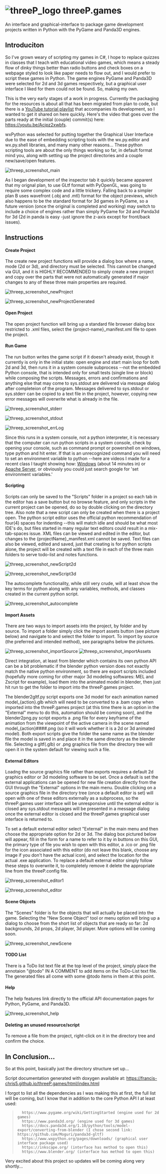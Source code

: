 #  ![threeP_logo](https://user-images.githubusercontent.com/50467171/101322789-9938f100-3835-11eb-8039-757b020a1da2.png) threeP.games

An interface and graphical-interface to package game development projects written in Python with the PyGame and Panda3D engines.

<h2>Introduciton</h2>

So I've grown weary of scripting my games in C#, I hope to replace quizzes in classes that I teach with educational video games, which means a steady flow of dinky things better than radio buttons and check boxes on a webpage styled to look like paper needs to flow out, and I would prefer to script these games in Python. The game engines PyGame and Panda3D were selected for 2d and 3d games respectively, but a graphical user interface I liked for them could not be found. So, making my own.


This is the very early stages of a work in progress. Currently the packaging for the resources is about all that has been migrated from plan to code, but there is a <a href="https://www.youtube.com/playlist?list=PLBA4kDe4kZOo_WFbTgha65ItMjBETfl5y">YouTube tutorial playlist</a> that accompanies its development, so I wanted to get it shared on here quickly. Here's the video that goes over the parts ready at the initial (couple) commit(s) here: https://youtu.be/Acjpz2xwbfs.


wxPython was selected for putting together the Graphical User Interface due to the ease of embedding scripting tools with the wx.py.editor and wx.py.shell libraries, and many many other reasons... These python scripting tools are about the only things working so far, in default format mind you, along with setting up the project directories and a couple new/save/open features. 

![threep_screenshot_main](https://user-images.githubusercontent.com/50467171/102130540-fa0c8e80-3e1e-11eb-9f7a-861b46b2b963.jpg)

As I began development of the inspector tab it quickly became apparent that my orignal plan, to use GLtf format with PyOpenGL, was going to require some complex code and a little trickery. Falling back to a simpler plan B uses wavefront (.obj and .mtl) format for the object previews, which also happens to be the standard format for 3d games in PyGame, so a future version (once the original is completed and working) may switch to include a choice of engines rather than simply PyGame for 2d and Panda3d for 3d (2d in panda is easy -just ignore the z-axis except for front/back issues).

<h2>Instructions</h2>

<h4>Create Project</h4>

The create new project functions will provide a dialog box where a name, mode (2d or 3d), and directory must be selected. This cannot be changed via GUI, and it is HIGHLY RECOMMENDED to simply create a new project and copy over the parts that were not automatically generated if major changes to any of these three main properties are required.

![threep_screenshot_newProject](https://user-images.githubusercontent.com/50467171/102130539-f973f800-3e1e-11eb-88f7-cd7e4ee68790.jpg)

![threep_screenshot_newProjectGenerated](https://user-images.githubusercontent.com/50467171/102130543-faa52500-3e1e-11eb-89c4-94f4f3a8a3c6.jpg)

<h4>Open Project</h4>

The open project function will bring up a standard file browser dialog box restricted to .xml files, select the {project-name}_manifest.xml file to open the project.

<h4>Run Game</h4>

The run button writes the game script if it doesn't already exist, though it currently is only in the initial state: open engine and start main loop for both 2d and 3d, then runs it in a system console subprocess --not the embedded Python console, that is intended only for small tests (single line or block) while composing the scripts. Messages, errors and confirmations and anything else that may come to sys.stdout are delivered via message dialog after completeion of the program. Messages delivered to sys.stdout or sys.stderr can be copied to a text file in the project, however, copying new error messages will overwrite what is already in the file.

![threep_screenshot_stderr](https://user-images.githubusercontent.com/50467171/102130548-faa52500-3e1e-11eb-97e2-cca776116e2e.jpg)

![threep_screenshot_stdout](https://user-images.githubusercontent.com/50467171/102130549-faa52500-3e1e-11eb-961e-35105be5b3f9.jpg)

![threep_screenshot_errLog](https://user-images.githubusercontent.com/50467171/102130990-8a4ad380-3e1f-11eb-9d86-e52aa0a211eb.jpg)

Since this runs in a system console, not a python interpreter, it is necessary that the computer can run python scripts in a system console, check by opening your console, such as command prompt or powershell on windows, type python and hit enter. If that is an unrecognized command you will need to set an environment variable to python --here are videos I made for a recent class I taught showing how: <a href="https://www.youtube.com/watch?v=COuSOim_JHg&list=PLBA4kDe4kZOrASKhq43mnJ9INP7snu7BZ&index=1">Windows</a> (about 14 minutes in) or <a href="https://www.youtube.com/watch?v=Cy0eVMAuA2w&list=PLBA4kDe4kZOrASKhq43mnJ9INP7snu7BZ&index=2">Apache Server</a>, or obviously you could just search google for 'set environment variables.'


<h4>Scripting</h4>

Scripts can only be saved to the "Scripts" folder in a project so each tab in the editor has a save button but no browse feature, and only scripts in the current project can be opened, do so by double clicking on the directory tree. Also note that a new script can only be created when there is a project open. The python script editor uses the official python recommendation of four(4) spaces for indenting --this will match idle and should be what most IDE's do, but files started in many regular text editors could result in a mix-tab-spaces issue. XML files can be viewed and edited in the editor, but changes to the {projectName}_manifest.xml cannot be saved. Text files can also be viewed, edited and saved, just that creating is for python scripts alone, the project will be created with a text file in each of the three main folders to serve todo-list and notes functions.

![threep_screenshot_newScript2d](https://user-images.githubusercontent.com/50467171/102130536-f973f800-3e1e-11eb-8f08-f3233f44791f.jpg)

![threep_screenshot_newScript3d](https://user-images.githubusercontent.com/50467171/102130538-f973f800-3e1e-11eb-850d-4a01401067a6.jpg)

The autocomplete functionality, while still very crude, will at least show the key terms for python along with any variables, methods, and classes created in the current python script.

![threep_screenshot_autocomplete](https://user-images.githubusercontent.com/50467171/102130844-5c658f00-3e1f-11eb-9bd9-86dde93444b5.jpg)

<h4>Import Assets</h4>

There are two ways to import assets into the project, by folder and by source. To import a folder simply click the import assets button (see picture below) and navigate to and select the folder to import. To import by source (the preferred and intended method), see paragraphs below the pictures.

![threep_screenshot_importSource](https://user-images.githubusercontent.com/50467171/102575046-462a2e00-40c0-11eb-9649-0db829305a9d.jpg)
![threep_screenshot_importAssets](https://user-images.githubusercontent.com/50467171/102575047-46c2c480-40c0-11eb-9418-8e9473f6c208.jpg)

Direct integration, at least from blender which contains its own python API can be a bit problematic if the blender python version does not exactly match the native python environment, so there are export scripts included (hopefully more coming for other major 3d modeling softwares: MEL and Zscript for example), load them into the animated model in blender, then just hit run to get the folder to import into the threeP.games project. 

The blender2gltf.py script exports one 3d model for each animation named model_{action}.glb which will need to be converted to a .bam copy when imported into the threeP.games project (at this time there is an option in the "External" menu to do this, automation should be coming soon), and the blender2png.py script exports a .png file for every keyframe of the animation from the viewpoint of the active camera in the scene named model_{action}####.png (so it will work whether it is a 2d or 3d animated model). Both export scripts give the folder the same name as the blender file the model is saved in and place it in the same directory as the blender file. Selecting a gltf(.glb) or .png graphics file from the directory tree will open it in the system default for viewing such a file.

<h4>External Editors</h4>

Loadng the source graphics file rather than exports requires a default 2d graphics editor or 3d modeling software to be set. Once a default is set the external applications can be opened for new file creation directly from the GUI through the "External" options in the main menu. Double clicking on a source graphics file in the directory tree (once a default editor is set) will open with one of these editors externally as a subprocess, so the threeP.games user interface will be unresponsive until the external editor is closed any sys.stdout messages will be presented in a message dialog once the external editor is closed and the threeP.games graphical user interface is returned to.

To set a default external editor select "External" in the main menu and then choose the appropriate option for 2d or 3d. The dialog box pictured below will appear, fill in the form for a name to refer to it by in buttons on this GUI, the primary type of file you wish to open with this editor, a .ico or .png file for the icon associated with this editor (do not leave this blank, choose any image if you don't have the actual icon), and select the location for the actual .exe application. To replace a default external editor simply follow these steps to overwrite it, to completely remove it delete the appropriate line from the threeP.config file.

![threep_screenshot_editor1](https://user-images.githubusercontent.com/50467171/102166349-e2063080-3e59-11eb-94aa-4711d50d53d6.jpg)

![threep_screenshot_editor](https://user-images.githubusercontent.com/50467171/102163179-a28b1480-3e58-11eb-88ec-31396fbeeb3c.jpg)

<h4>Scene Objcets</h4>

The "Scenes" folder is for the objects that will actually be placed into the game. Selecting the "New Scene Object" tool or menu option will bring up a dialog to choose from the short list of objects that are ready so far: 2d backgrounds, 2d props, 2d player, 3d player. More options will be coming soon.

![threep_screenshot_newScene](https://user-images.githubusercontent.com/50467171/102130534-f8db6180-3e1e-11eb-84c4-e0b1a5800270.jpg)

<h4>TODO List</h4>

There is a ToDo list text file at the top level of the project, simply place the annotaion "@todo" IN A COMMENT to add items on the ToDo-List text file. The generated files all come with some @todo items in them at this point.

<h4>Help</h4>

The help features link directly to the official API documentation pages for Python, PyGame, and Panda3D.

![threep_screenshot_help](https://user-images.githubusercontent.com/50467171/102130530-f8db6180-3e1e-11eb-93eb-cc31bed72ed3.jpg)

<h4>Deleting an unused resource/script</h4>

To remove a file from the project, right-click on it in the directory tree and confirm the choice.

<h2>In Conclusion...</h2>

So at this point, basically just the directory structure set up...

Script documentation generated with doxygen available at: https://francis-chris5.github.io/threeP.games/html/index.html

I forgot to list all the dependencies as I was making this at first, the full list will be coming, but I know that in addition to the core Python API I at least used:

<blockquote>
      
      https://www.pygame.org/wiki/GettingStarted (engine used for 2d games)
      https://www.panda3d.org/ (engine used for 3d games)
      https://docs.panda3d.org/1.10/python/tools/model-export/converting-from-blender (I chose second link: https://github.com/Moguri/panda3d-gltf)
      https://www.wxpython.org/pages/downloads/ (graphical user interface package used)
      https://inkscape.org/ (interface has method to open this)
      https://www.blender.org/ (interface has method to open this)
      
   </blockquote>
  
  
  Very excited about this project so updates will be coming along very shortly...

